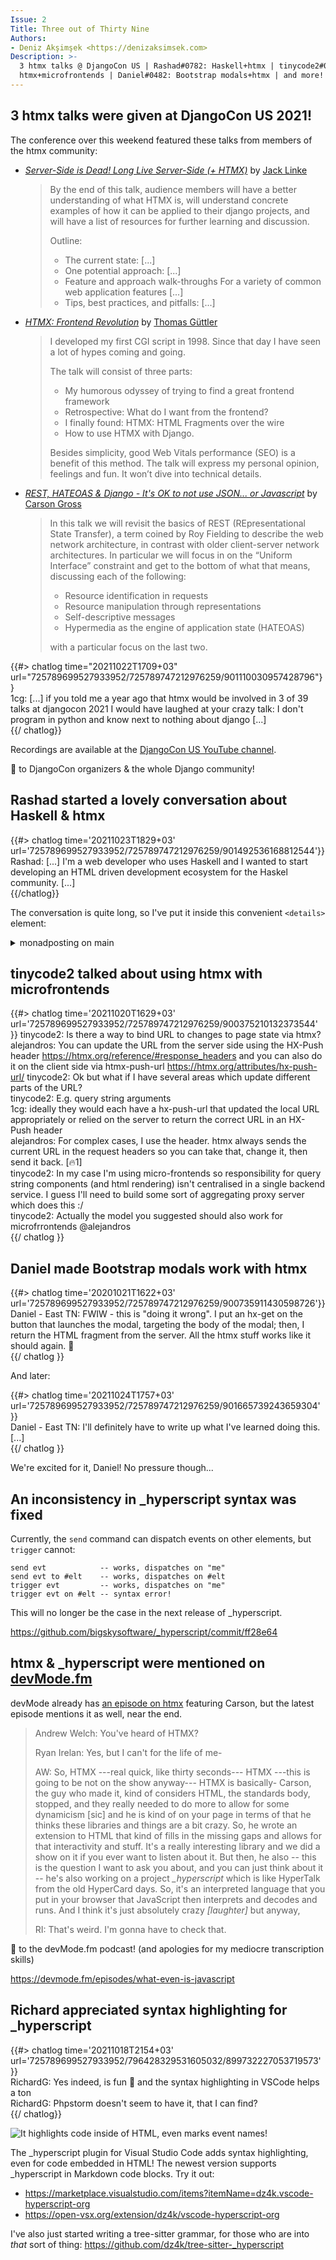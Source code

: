 ```yaml
---
Issue: 2
Title: Three out of Thirty Nine
Authors:
- Deniz Akşimşek <https://denizaksimsek.com>
Description: >-
  3 htmx talks @ DjangoCon US | Rashad#0782: Haskell+htmx | tinycode2#0159: 
  htmx+microfrontends | Daniel#0482: Bootstrap modals+htmx | and more!
---
```


## 3 htmx talks were given at DjangoCon US 2021!

The conference over this weekend featured these talks from members of the htmx
community:

-   [<cite>Server-Side is Dead! Long Live Server-Side (+ HTMX)</cite>][talk1] 
    by [Jack Linke]
    > By the end of this talk, audience members will have a better understanding
    > of what HTMX is, will understand concrete examples of how it can be 
    > applied to their django projects, and will have a list of resources for
    > further learning and discussion.
    >
    > Outline:
    > 
    >   - The current state: [...]
    >   - One potential approach: [...]
    >   - Feature and approach walk-throughs For a variety of common web application features [...]
    >   - Tips, best practices, and pitfalls: [...]

-   [<cite>HTMX: Frontend Revolution</cite>][talk2] by [Thomas Güttler]
    > I developed my first CGI script in 1998. Since that day I have seen a lot 
    > of hypes coming and going.
    > 
    > The talk will consist of three parts:
    >   - My humorous odyssey of trying to find a great frontend framework
    >   - Retrospective: What do I want from the frontend?
    >   - I finally found: HTMX: HTML Fragments over the wire
    >   -  How to use HTMX with Django.
    >
    > Besides simplicity, good Web Vitals performance (SEO) is a benefit of 
    > this method. The talk will express my personal opinion, feelings 
    > and fun. It won’t dive into technical details.

-   [<cite>REST, HATEOAS & Django - It's OK to not use JSON... or Javascript</cite>][talk3]
    by [Carson Gross]
    > In this talk we will revisit the basics of REST (REpresentational State 
    > Transfer), a term coined by Roy Fielding to describe the web network 
    > architecture, in contrast with older client-server network architectures. 
    > In particular we will focus in on the “Uniform Interface” constraint and
    > get to the bottom of what that means, discussing each of the following:
    >
    >   - Resource identification in requests
    >   - Resource manipulation through representations
    >   - Self-descriptive messages
    >   - Hypermedia as the engine of application state (HATEOAS)
    >
    > with a particular focus on the last two.

{{#> chatlog time="20211022T1709+03" url="725789699527933952/725789747212976259/901110030957428796"}}  
1cg: [...] if you told me a year ago that htmx would be involved in 3 of 39
  talks at djangocon 2021 I would have laughed at your crazy talk: I don't
  program in python and know next to nothing about django [...]  
{{/ chatlog}}

Recordings are available at the [DjangoCon US YouTube channel][].

💙 to DjangoCon organizers & the whole Django community!

[talk1]: https://www.youtube.com/watch?v=t98bKdeUHsU
[talk2]: https://www.youtube.com/watch?v=z0yPTv15Fjk
[talk3]: https://www.youtube.com/watch?v=L_UWY-zHlOA
[Jack Linke]: https://jacklinke.com
[Thomas Güttler]: https://twitter.com/guettli
[Carson Gross]: https://twitter.com/htmx_org
[DjangoCon US YouTube channel]: https://www.youtube.com/djangoconus


## Rashad started a lovely conversation about Haskell & htmx

{{#> chatlog time='20211023T1829+03' url='725789699527933952/725789747212976259/901492536168812544'}}  
Rashad: [...] I'm a web developer who uses Haskell and I wanted to start
  developing an HTML driven development ecosystem for the Haskel
  community. [...]  
{{/chatlog}}

The conversation is quite long, so I've put it inside this convenient `<details>`
element:

<details><summary>monadposting on main</summary>

{{#> chatlog time='20211023T1829+03' url='725789699527933952/725789747212976259/901492536168812544'}}  
Rashad: Okay very understandable. Low coupling is always nice. I ask the
  question because I'm a web developer who uses Haskell and I wanted to start
  developing an HTML driven development ecosystem for the Haskell community. I
  believe no programming community dislikes JavaScript more than the Haskell
  community, so Haskellers would love to use HTMX since it would allow them to
  stay in "Haskell world" as much as possible. We don't have anything like
  Livewire, LiveView, etc. so I was wondering if would even worth it to
  implement if HTMX exists. I myself have been using it in some small Haskell
  projects, one of them being a project actually used by a trucking company, and
  it has been an amazing experience. I'm using a library, which I plan on
  releasing soon along with a blog post for using HTMX+Haskell, that allows you
  to use HTMX attributes in a Haskell DSL called lucid.
  https://chrisdone.com/posts/lucid2/ has examples of what lucid looks like if
  you're interested. Interestingly, HTML is a monad!!  
Rashad: On top of that library, I'm also working on one that defines each HTMX
  attribute as a plain ol' algebraic data type and essentially allows me to
  check at compile time that the HTMX attribute values I'm using are
  syntactically correct. This is cool to me since we value type safety. Anyways,
  I think HTMX+Haskell is an awesome combo and I plan on writing a lot soon
  about the combination and would love to share here and with the rest of the
  Haskell community because a lot of my brothers and sisters in Haskell land
  still aren't really familiar with it.  
devsimplicity: [Re. Rashad: On top of that library...] That's pretty cool. It
  would probably be more attractive to haskellers if htmx is written in
  something like PureScript, but it's worth giving it a try. Good luck with
  your project.  
1cg: [Re. Rashad: Okay very understandable...] absolutely awesome  
1cg: I often think of hypermedia as a functional transform of the DOM  
1cg: if htmx makes programming for the web in Haskell more enjoyable, that'd be
  alright 🙂  
1cg: Haskell and lisp: two programming languages I will never use but would love
  to help out  
Rashad: [Re. devsimplicity: That's pretty cool...] PureScript is a frontend
  language that compiles to JavaScript, so HTMX in PureScript would kind of
  defeat the purpose. You can use PureScript on the backend though. PureScript
  -> Node.js, but for the backend, Haskell is better unless you use PureScript
  for your frontend and want full-stack PureScript.  
devsimplicity: No, you misunderstood me. I was referring to the fact that
  haskellers don't like JS code (i.e. debugging or contributing to the
  underlying lib). PureScript kind of helps with that.  
Rashad: Oh yes my bad. I see exactly what you mean. Yeah if HTMX itself was
  written in PureScript, yeah that would be more attractive to Haskell
  developers. You are very correct.  
Deniz Akşimşek: we can only write htmx in one language, and javascript is the
  most commonly known one  
Deniz Akşimşek: if it was rewritten in another language it would probably be
  typescript  
Rashad: Yeah, no need to write it in PureScript haha At the end of the day it
  doesn't really matter from the user's perspective. PureScript tends to
  generate pretty inefficient JavaScript code, so performance and the size of
  HTMX would take a hit.  
{{/chatlog}}

</details>


## tinycode2 talked about using htmx with microfrontends

{{#> chatlog time='20211020T1629+03' url='725789699527933952/725789747212976259/900375210132373544' }}
tinycode2: Is there a way to bind URL to changes to page state via htmx?
alejandros: You can update the URL from the server side using the HX-Push
  header <https://htmx.org/reference/#response_headers> and you can also do it
  on the client side via htmx-push-url <https://htmx.org/attributes/hx-push-url/>
tinycode2: Ok but what if I have several areas which update different parts of
  the URL?  
tinycode2: E.g. query string arguments  
1cg: ideally they would each have a hx-push-url that updated the local URL
  appropriately or relied on the server to return the correct URL in an HX-Push
  header  
alejandros: For complex cases, I use the header. htmx always sends the current
  URL in the request headers so you can take that, change it, then send it
  back. [🔥1]  
tinycode2: In my case I'm using micro-frontends so responsibility for query
  string components (and html rendering) isn't centralised in a single backend
  service. I guess I'll need to build some sort of aggregating proxy server
  which does this :/  
tinycode2:  Actually the model you suggested should also work for
  microfrrontends @alejandros  
{{/ chatlog }}


## Daniel made Bootstrap modals work with htmx

{{#> chatlog time='20201021T1622+03' url='725789699527933952/725789747212976259/900735911430598726'}}  
Daniel - East TN: FWIW - this is "doing it wrong". I put an hx-get on the
  button that launches the modal, targeting the body of the modal; then, I
  return the HTML fragment from the server. All the htmx stuff works like it
  should again. 🙂  
{{/  chatlog }}

And later:

{{#> chatlog time='20211024T1757+03' url='725789699527933952/725789747212976259/901665739243659304' }}  
Daniel - East TN: I'll definitely have to write up what I've learned doing this.
  [...]  
{{/ chatlog }}

We're excited for it, Daniel! No pressure though...


## An inconsistency in _hyperscript syntax was fixed

Currently, the `send` command can dispatch events on other elements, but 
`trigger` cannot:

  ~~~ hyperscript
  send evt            -- works, dispatches on "me"
  send evt to #elt    -- works, dispatches on #elt
  trigger evt         -- works, dispatches on "me"
  trigger evt on #elt -- syntax error!
  ~~~

This will no longer be the case in the next release of _hyperscript.

<https://github.com/bigskysoftware/_hyperscript/commit/ff28e64>



## htmx & \_hyperscript were mentioned on [devMode.fm]

devMode already has [an episode on htmx] featuring Carson, but the latest 
episode mentions it as well, near the end.

> Andrew Welch: You've heard of HTMX?
>
> Ryan Irelan: Yes, but I can't for the life of me-
>
> AW: So, HTMX ---real quick, like thirty seconds--- HTMX ---this is going to be
> not on the show anyway--- HTMX is basically- Carson, the guy who made it, kind
> of considers HTML, the standards body, stopped, and they really needed to do 
> more to allow for some dynamicism [sic] and he is kind of on your page in 
> terms of that he thinks these libraries and things are a bit crazy. So, he
> wrote an extension to HTML that kind of fills in the missing gaps and allows 
> for that interactivity and stuff. It's a really interesting library and we did
> a show on it if you ever want to listen about it. But then, he also -- this is
> the question I want to ask you about, and you can just think about it -- he's
> also working on a project _\_hyperscript_ which is like HyperTalk from the old
> HyperCard days. So, it's an interpreted language that you put in your browser
> that JavaScript then interprets and decodes and runs. And I think it's just 
> absolutely crazy <i>[laughter]</i> but anyway, 
> 
> RI: That's weird. I'm gonna have to check that.

💙 to the devMode.fm podcast! (and apologies for my mediocre transcription 
skills)

<https://devmode.fm/episodes/what-even-is-javascript>

[devMode.fm]: https://devmode.fm/
[an episode on htmx]: https://devmode.fm/episodes/dynamic-html-with-htmx


## Richard appreciated syntax highlighting for _hyperscript

{{#> chatlog time='20211018T2154+03' url='725789699527933952/796428329531605032/899732227053719573' }}  
RichardG: Yes indeed, is fun 🙂 and the syntax highlighting in VSCode helps a
  ton  
RichardG: Phpstorm doesn't seem to have it, that I can find?  
{{/ chatlog}}

![It highlights code inside of HTML, even marks event names!
](/assets/2021-10-24/vscode-hyperscript.png)

The _hyperscript plugin for Visual Studio Code adds syntax highlighting, even
for code embedded in HTML! The newest version supports _hyperscript in Markdown
code blocks. Try it out:

  - <https://marketplace.visualstudio.com/items?itemName=dz4k.vscode-hyperscript-org>
  - <https://open-vsx.org/extension/dz4k/vscode-hyperscript-org>

I've also just started writing a tree-sitter grammar, for those who are into
_that_ sort of thing: <https://github.com/dz4k/tree-sitter-_hyperscript>  
